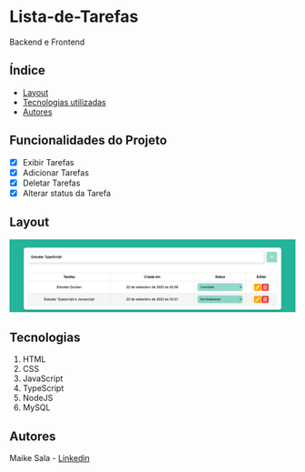 # Lista-de-Tarefas
Backend e Frontend
## Índice
- <a href="#layout">Layout</a>
- <a href="#tecnologias">Tecnologias utilizadas</a>
- <a href="#autores">Autores</a>

## Funcionalidades do Projeto

- [x] Exibir Tarefas
- [x] Adicionar Tarefas
- [x] Deletar Tarefas
- [x] Alterar status da Tarefa

## Layout 
<img style="width:700px" src="./public/images/Pagina 1.png" alt= "Imagem da Calculadora">

## Tecnologias
1. HTML
2. CSS
3. JavaScript
4. TypeScript
5. NodeJS
5. MySQL

## Autores
Maike Sala - [Linkedin](https://www.linkedin.com/in/maike-oliveira-37885a1a4/)
